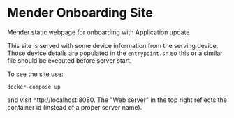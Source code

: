 # Mender Onboarding Site 
Mender static webpage for onboarding with Application update
 
This site is served with some device information from the serving device. Those device details are populated in the `entrypoint.sh` so this or a similar file should be executed before server start.

To see the site use:

```
docker-compose up
```

and visit http://localhost:8080. The "Web server" in the top right reflects the container id (instead of a proper server name).